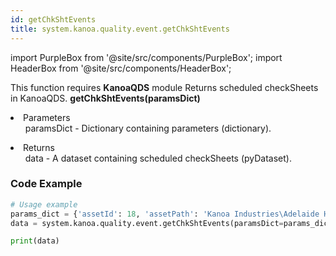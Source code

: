 ```yaml
---
id: getChkShtEvents
title: system.kanoa.quality.event.getChkShtEvents
---
```


import PurpleBox from '@site/src/components/PurpleBox';
import HeaderBox from '@site/src/components/HeaderBox';

<PurpleBox>This function requires <b>KanoaQDS</b> module</PurpleBox>
<HeaderBox header="Description">Returns scheduled checkSheets in KanoaQDS.</HeaderBox>
<HeaderBox header="Syntax">
    <b>getChkShtEvents(paramsDict)</b>
    <li> Parameters <br />
        <ul>paramsDict - Dictionary containing parameters (dictionary).</ul>
    </li>
    <li> Returns <br />
        <ul>data - A dataset containing scheduled checkSheets (pyDataset).</ul>
    </li>
</HeaderBox>

### Code Example
```python
# Usage example
params_dict = {'assetId': 18, 'assetPath': 'Kanoa Industries\Adelaide Hills\Packaging\Line 1', 'itemClassPath': 'some path', 'itemId': 45, 'shiftNameId': 2}
data = system.kanoa.quality.event.getChkShtEvents(paramsDict=params_dict)

print(data)